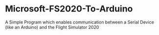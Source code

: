 # Microsoft-FS2020-To-Arduino
A Simple Program which enables communication between a Serial Device (like an Arduino) and the Flight Simulator 2020
